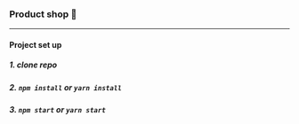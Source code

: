 ### Product shop :convenience_store:
___
#### Project set up
#####  1. clone repo
#####  2. `npm install` or `yarn install`
#####  3. `npm start` or `yarn start`
